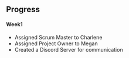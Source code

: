 ## Progress

#### Week1
- Assigned Scrum Master to Charlene
- Assigned Project Owner to Megan
- Created a Discord Server for communication
